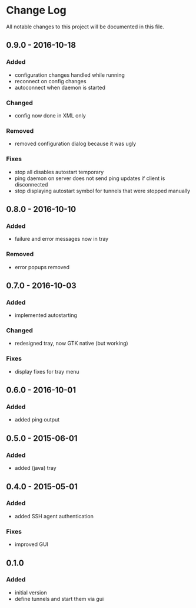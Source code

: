 # Change Log
All notable changes to this project will be documented in this file.


## 0.9.0 - 2016-10-18

### Added
- configuration changes handled while running
- reconnect on config changes
- autoconnect when daemon is started

### Changed
- config now done in XML only

### Removed
- removed configuration dialog because it was ugly

### Fixes
- stop all disables autostart temporary
- ping daemon on server does not send ping updates if client is disconnected
- stop displaying autostart symbol for tunnels that were stopped manually


## 0.8.0 - 2016-10-10 

### Added
- failure and error messages now in tray

### Removed
- error popups removed



## 0.7.0 - 2016-10-03

### Added
- implemented autostarting

### Changed
- redesigned tray, now GTK native (but working)

### Fixes
- display fixes for tray menu



## 0.6.0 - 2016-10-01

### Added
- added ping output



## 0.5.0 - 2015-06-01

### Added 
- added (java) tray



## 0.4.0 - 2015-05-01

### Added
- added SSH agent authentication

### Fixes
- improved GUI



## 0.1.0

### Added
- initial version
- define tunnels and start them via gui


